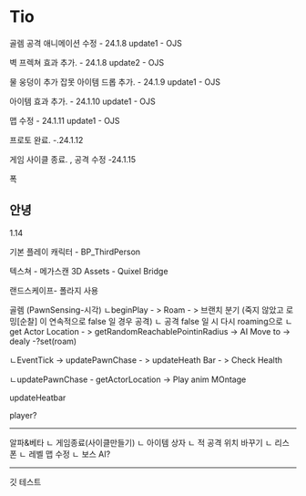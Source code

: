 # Tio

골렘 공격 애니메이션 수정 - 24.1.8 update1 - OJS

벽 프렉쳐 효과 추가. - 24.1.8 update2 - OJS

물 웅덩이 추가 잡못 아이템 드롭 추가. - 24.1.9 update1 - OJS

아이템 효과 추가. - 24.1.10 update1 - OJS

맵 수정 - 24.1.11 update1 - OJS

프로토 완료. -.24.1.12

게임 사이클 종료. , 공격 수정 -24.1.15

폭

안녕
------------------------------------------------------------------------------------------------------

1.14

기본 플레이 캐릭터 - BP_ThirdPerson

텍스쳐 - 메가스캔 3D Assets - Quixel Bridge 

랜드스케이프- 폴라지 사용


골렘 (PawnSensing-시각)
ㄴbeginPlay - > Roam - > 브랜치 분기 (죽지 않았고 로밍[순찰] 이 연속적으로 false 일 경우 공격)
                                    ㄴ 공격 false 일 시 다시 roaming으로 
                                    ㄴ get Actor Location - > getRandomReachablePointinRadius -> AI Move to -> dealy -?set(roam)

ㄴEventTick -> updatePawnChase - > updateHeath Bar - > Check Health

ㄴupdatePawnChase - getActorLocation -> Play anim MOntage

updateHeatbar

player?

---
알파&베타
ㄴ 게임종료(사이클만들기)
ㄴ 아이템 상자
ㄴ 적 공격 위치 바꾸기
ㄴ 리스폰
ㄴ 레벨 맵 수정
ㄴ 보스 AI?

----

깃 테스트